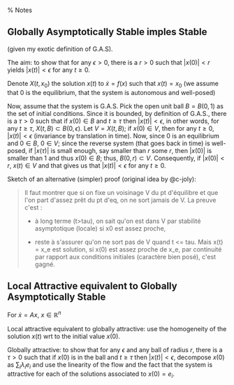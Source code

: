% Notes

Globally Asymptotically Stable imples Stable
--------------------------------------------------------------------------------

(given my exotic definition of G.A.S).

The aim: to show that for any $\epsilon > 0$, there is a $r >0$ such that
$|x(0)| < r$ yields $|x(t)| < \epsilon$ for any $t \geq 0$.

Denote $X(t, x_0)$ the solution $x(t)$ to $\dot{x} = f(x)$ such that
$x(t) =x_0$ (we assume that $0$ is the equilibrium, that the system is
autonomous and well-posed)

Now, assume that the system is G.A.S. Pick the open unit ball $B =  B(0,1)$ 
as the set of initial conditions. Since it is bounded, by definition of
G.A.S., there is a $\tau > 0$ such that
if $x(0) \in B$ and $t \geq \tau$ then $|x(t)| < \epsilon$, in other words,
for any $t \geq \tau$, $X(t, B) \subset B(0, \epsilon)$. Let $V = X(t,B)$;
if $x(0) \in V$, then for any $t\geq 0$, $|x(t)| < \epsilon$ (invariance
by translation in time). Now, since $0$ is an equilibrium and $0 \in B$,
$0 \in V$; since the reverse system (that goes back in time) is well-posed, 
if $|x(\tau)|$ is small enough, say smaller than $r$ some $r$, then $|x(0)|$ 
is smaller than $1$ and thus $x(0) \in B$; thus, $B(0, r) \subset V$.
Consequently, if $|x(0)| < r$, $x(t) \in V$ and that gives
us that $|x(t)| < \epsilon$ for any $t\geq 0$. 

Sketch of an alternative (simpler) proof (original idea by @c-joly):

> Il faut montrer que si on fixe un voisinage V du pt d'équilibre et que l'on part d'assez prêt du pt d'eq, on ne sort jamais de V. La preuve c'est :
>
>  - à long terme (t>tau), on sait qu'on est dans V par stabilité asymptotique (locale) si x0 est assez proche,
>
>  - reste à s'assurer qu'on ne sort pas de V quand t <= tau. Mais x(t) = x_e est solution, si x(0) est assez proche de x_e, par continuité par rapport aux conditions initiales (caractère bien posé), c'est gagné.

Local Attractive equivalent to Globally Asymptotically Stable
--------------------------------------------------------------------------------

For $\dot{x} = A x$, $x \in \mathbb{R}^n$

Local attractive equivalent to globally attractive: use the homogeneity of
the solution $x(t)$ wrt to the initial value $x(0)$.

Globally attractive: to show that for any $\epsilon$ and any ball of radius $r$, 
there is a $\tau > 0$ such that if $x(0)$ is in the ball and $t\geq \tau$ then
$|x(t)| < \epsilon$, decompose $x(0)$ as $\sum_i \lambda_i e_i$ and use the
linearity of the flow and the fact that the system is attractive for each
of the solutions associated to $x(0) = e_i$.
